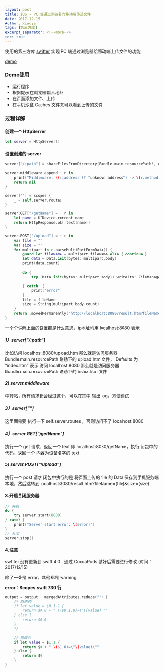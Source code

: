 ```yaml
---
layout: post
title: iOS - PC 端通过浏览器向移动端传递文件
date: 2017-12-15
Author: Xiaoye 
tags: [第三方库]
excerpt_separator: <!--more-->
toc: true
---
```


使用的第三方库 [swifter](https://github.com/httpswift/swifter) 实现 PC 端通过浏览器给移动端上传文件的功能

<!--more-->

[demo](https://github.com/Xiaoye220/Demos/tree/master/SwifterDemo)

### Demo使用
* 运行程序
* 根据提示在浏览器输入地址
* 在页面添加文件、上传
* 在手机沙盒 Caches 文件夹可以看到上传的文件



### 过程详解

#### 创建一个 HttpServer
```swift
let server = HttpServer()
```
#### 设置创建的 server
```swift
server["/:path"] = shareFilesFromDirectory(Bundle.main.resourcePath!, defaults: ["index.htm"])

server.middleware.append { r in
    print("Middleware: \(r.address ?? "unknown address") -> \(r.method) -> \(r.path)")
    return nil
}

server[""] = scopes {
    _ = self.server.routes
}

server.GET["/getName"] = { r in
    let name = UIDevice.current.name
    return HttpResponse.ok(.text(name))
}

server.POST["/upload"] = { r in
    var file = ""
    var size = ""
    for multipart in r.parseMultiPartFormData() {
        guard let fileName = multipart.fileName else { continue }
        let data = Data.init(bytes: multipart.body)
        print(data.count)
        
        do {
            try (Data.init(bytes: multipart.body)).write(to: FileManager.default.urls(for: .cachesDirectory, in: .userDomainMask).first!.appendingPathComponent(fileName))
            
        } catch  {
            print("error")
        }
        file = fileName
        size = String(multipart.body.count)
    }
    return .movedPermanently("http://localhost:8080/result.htm?fileName=\(file)&size=\(size)")
}
```

一个个讲解上面的设置都是什么意思，ip地址均用 localhost:8080 表示

##### 1）server["/:path”] 
比如访问 localhost:8080/upload.htm 那么就是访问服务器 Bundle.main.resourcePath 路劲下的 upload.htm 文件，
Defaults 为 “index.htm” 表示 访问 localhost:8080 那么就是访问服务器 Bundle.main.resourcePath 路劲下的 index.htm 文件

##### 2)  server.middleware 
中转站，所有请求都会经过这个，可以在其中 输出 log，方便调试

##### 3）server[“"]
这里面需要 执行一下 self.server.routes ，否则访问不了 localhost:8080 

##### 4）server.GET["/getName”] 
执行一个 get 请求，返回一个 text
即  localhost:8080/getName，执行 闭包中的代码，返回一个 内容为设备名字的 text

##### 5)   server.POST["/upload"]
执行一个 post 请求
闭包中执行的是 将页面上传的 file 的 Data 保存到手机服务端本地，然后跳转到 localhost:8080/result.htm?fileName=\(file)&size=\(size) 

#### 3.开启关闭服务器
```swift
// 开启
do {
    try server.start(8080)
} catch {
    print("Server start error: \(error)")
}
// 关闭
server.stop()
```

#### 4.注意
swfiter 没有更新到 swift 4.0，通过 CocoaPods 装好后需要进行修改 (时间：2017/12/15)

除了一处是 error，其他都是 warning

**error：Scopes.swift 730 行**
```swift
output = output + mergedAttributes.reduce("") {   
    /* 原来的
    if let value = $0.1.1 {
        return $0.0 + " \($0.1.0)=\"\(value)\""
    } else {
        return $0.0
    }
    */

    // 修改后
    if let value = $1.1 {
        return $0 + " \($1.0)=\"\(value)\""
    } else {
        return $0
    }
}
```
